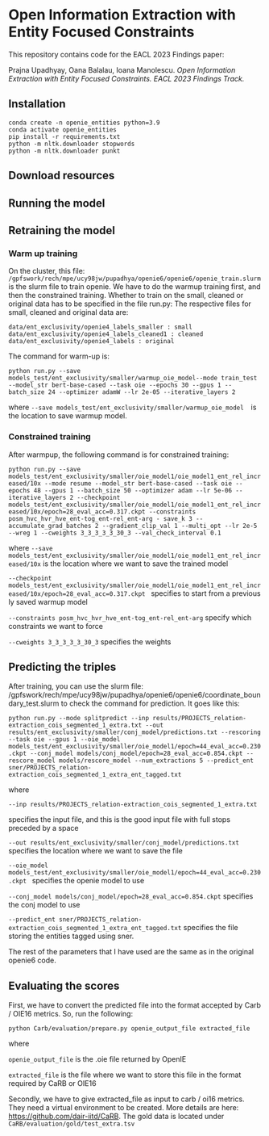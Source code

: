 # Open Information Extraction with Entity Focused Constraints

This repository contains code for the EACL 2023 Findings paper:

Prajna Upadhyay, Oana Balalau, Ioana Manolescu. _Open Information Extraction with Entity Focused Constraints. EACL 2023 Findings Track._

## Installation
```
conda create -n openie_entities python=3.9
conda activate openie_entities
pip install -r requirements.txt
python -m nltk.downloader stopwords
python -m nltk.downloader punkt
```

## Download resources

## Running the model

## Retraining the model

### Warm up training

On the cluster, this file: `/gpfswork/rech/mpe/ucy98jw/pupadhya/openie6/openie6/openie_train.slurm`  is the slurm file to train openie. We have to do the warmup training first, and then the constrained training. Whether to train on the small, cleaned or original data has to be specified in the file run.py: The respective files for small, cleaned and original data are:

```
data/ent_exclusivity/openie4_labels_smaller : small
data/ent_exclusivity/openie4_labels_cleaned1 : cleaned
data/ent_exclusivity/openie4_labels : original
```
The command for warm-up is:

`python run.py --save models_test/ent_exclusivity/smaller/warmup_oie_model--mode train_test --model_str bert-base-cased --task oie --epochs 30 --gpus 1 --batch_size 24 --optimizer adamW --lr 2e-05 --iterative_layers 2`

where
`--save models_test/ent_exclusivity/smaller/warmup_oie_model  `is the location to save warmup model. 

### Constrained training

After warmpup, the following command is for constrained training:

`python run.py --save models_test/ent_exclusivity/smaller/oie_model1/oie_model1_ent_rel_increased/10x --mode resume --model_str bert-base-cased --task oie --epochs 48 --gpus 1 --batch_size 50 --optimizer adam --lr 5e-06 --iterative_layers 2 --checkpoint models_test/ent_exclusivity/smaller/oie_model1/oie_model1_ent_rel_increased/10x/epoch=28_eval_acc=0.317.ckpt --constraints posm_hvc_hvr_hve_ent-tog_ent-rel_ent-arg - save_k 3 --accumulate_grad_batches 2 --gradient_clip_val 1 --multi_opt --lr 2e-5 --wreg 1 --cweights 3_3_3_3_3_30_3 --val_check_interval 0.1 `

 where
`--save models_test/ent_exclusivity/smaller/oie_model1/oie_model1_ent_rel_increased/10x`   is the location where we want to save the trained model

`--checkpoint models_test/ent_exclusivity/smaller/oie_model1/oie_model1_ent_rel_increased/10x/epoch=28_eval_acc=0.317.ckpt ` specifies to start from a previous ly saved warmup model

`--constraints posm_hvc_hvr_hve_ent-tog_ent-rel_ent-arg`  specify which constraints we want to force

`--cweights 3_3_3_3_3_30_3`  specifies the weights

## Predicting the triples

After training, you can use the slurm file: /gpfswork/rech/mpe/ucy98jw/pupadhya/openie6/openie6/coordinate_boundary_test.slurm  to check the command for prediction. It goes like this:

`python run.py --mode splitpredict --inp results/PROJECTS_relation-extraction_cois_segmented_1_extra.txt --out results/ent_exclusivity/smaller/conj_model/predictions.txt --rescoring --task oie --gpus 1 --oie_model models_test/ent_exclusivity/smaller/oie_model1/epoch=44_eval_acc=0.230.ckpt --conj_model models/conj_model/epoch=28_eval_acc=0.854.ckpt --rescore_model models/rescore_model --num_extractions 5 --predict_ent sner/PROJECTS_relation-extraction_cois_segmented_1_extra_ent_tagged.txt`

where

` --inp results/PROJECTS_relation-extraction_cois_segmented_1_extra.txt  `

specifies the input file, and this is the good input file with full stops preceded by a space

`--out results/ent_exclusivity/smaller/conj_model/predictions.txt `  specifies the location where we want to save the file

`--oie_model models_test/ent_exclusivity/smaller/oie_model1/epoch=44_eval_acc=0.230.ckpt `  specifies the openie model to use

`--conj_model models/conj_model/epoch=28_eval_acc=0.854.ckpt`   specifies the conj model to use

`--predict_ent sner/PROJECTS_relation-extraction_cois_segmented_1_extra_ent_tagged.txt`  specifies the file storing the entities tagged using sner. 

The rest of the parameters that I have used are the same as in the original openie6 code.

## Evaluating the scores

First, we have to convert the predicted file into the format accepted by Carb / OIE16 metrics. So, run the following:


`python Carb/evaluation/prepare.py openie_output_file extracted_file `


where

`openie_output_file` is the .oie file returned by OpenIE

`extracted_file` is the file where we want to store this file in the format required by CaRB or OIE16

Secondly, we have to give extracted_file as input to carb / oi16 metrics. They need a virtual environment to be created. More details are here: https://github.com/dair-iitd/CaRB. 
The gold data is located under `CaRB/evaluation/gold/test_extra.tsv`

